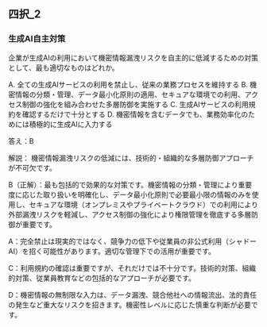 ## 四択_2
### 生成AI自主対策
企業が生成AIの利用において機密情報漏洩リスクを自主的に低減するための対策として、最も適切なものはどれか。

A. 全ての生成AIサービスの利用を禁止し、従来の業務プロセスを維持する
B. 機密情報の分類・管理、データ最小化原則の適用、セキュアな環境での利用、アクセス制御の強化を組み合わせた多層防御を実施する
C. 生成AIサービスの利用規約を確認するだけで十分とする
D. 機密情報を含むデータでも、業務効率化のためには積極的に生成AIに入力する

答え：B

解説：
機密情報漏洩リスクの低減には、技術的・組織的な多層防御アプローチが不可欠です。

B（正解）：最も包括的で効果的な対策です。機密情報の分類・管理により重要度に応じた取り扱いを明確化し、データ最小化原則で必要最小限の情報のみを使用し、セキュアな環境（オンプレミスやプライベートクラウド）での利用により外部漏洩リスクを軽減し、アクセス制御の強化により権限管理を徹底する多層防御が重要です。

A：完全禁止は現実的ではなく、競争力の低下や従業員の非公式利用（シャドーAI）を招く可能性があります。適切な管理下での活用が重要です。

C：利用規約の確認は重要ですが、それだけでは不十分です。技術的対策、組織的対策、従業員教育などの包括的なアプローチが必要です。

D：機密情報の無制限な入力は、データ漏洩、競合他社への情報流出、法的責任の発生など重大なリスクを招きます。機密性レベルに応じた慎重な判断が必要です。 